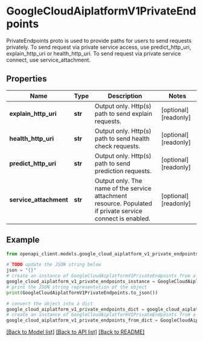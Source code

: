 # GoogleCloudAiplatformV1PrivateEndpoints

PrivateEndpoints proto is used to provide paths for users to send requests privately. To send request via private service access, use predict_http_uri, explain_http_uri or health_http_uri. To send request via private service connect, use service_attachment.

## Properties

Name | Type | Description | Notes
------------ | ------------- | ------------- | -------------
**explain_http_uri** | **str** | Output only. Http(s) path to send explain requests. | [optional] [readonly] 
**health_http_uri** | **str** | Output only. Http(s) path to send health check requests. | [optional] [readonly] 
**predict_http_uri** | **str** | Output only. Http(s) path to send prediction requests. | [optional] [readonly] 
**service_attachment** | **str** | Output only. The name of the service attachment resource. Populated if private service connect is enabled. | [optional] [readonly] 

## Example

```python
from openapi_client.models.google_cloud_aiplatform_v1_private_endpoints import GoogleCloudAiplatformV1PrivateEndpoints

# TODO update the JSON string below
json = "{}"
# create an instance of GoogleCloudAiplatformV1PrivateEndpoints from a JSON string
google_cloud_aiplatform_v1_private_endpoints_instance = GoogleCloudAiplatformV1PrivateEndpoints.from_json(json)
# print the JSON string representation of the object
print(GoogleCloudAiplatformV1PrivateEndpoints.to_json())

# convert the object into a dict
google_cloud_aiplatform_v1_private_endpoints_dict = google_cloud_aiplatform_v1_private_endpoints_instance.to_dict()
# create an instance of GoogleCloudAiplatformV1PrivateEndpoints from a dict
google_cloud_aiplatform_v1_private_endpoints_from_dict = GoogleCloudAiplatformV1PrivateEndpoints.from_dict(google_cloud_aiplatform_v1_private_endpoints_dict)
```
[[Back to Model list]](../README.md#documentation-for-models) [[Back to API list]](../README.md#documentation-for-api-endpoints) [[Back to README]](../README.md)


